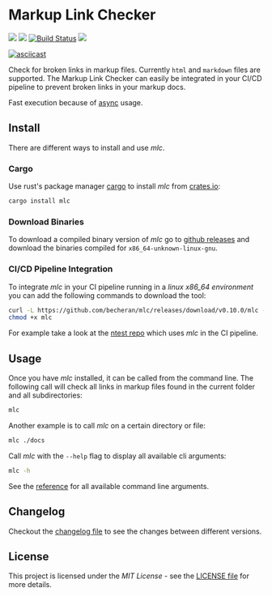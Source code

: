 # Markup Link Checker

[![](http://meritbadge.herokuapp.com/mlc)](https://crates.io/crates/mlc)
[![](https://badgen.net/crates/d/mlc)](https://crates.io/crates/mlc)
[![Build Status](https://gitlab.com/becheran/mlc_ci/badges/master/pipeline.svg)](https://gitlab.com/becheran/mlc_ci/pipelines)
[![](https://img.shields.io/badge/License-MIT-yellow.svg)](https://opensource.org/licenses/MIT)

[![asciicast](https://asciinema.org/a/299100.svg)](https://asciinema.org/a/299100)

Check for broken links in markup files. Currently `html` and `markdown` files are supported. The Markup Link Checker can easily be integrated in your CI/CD pipeline to prevent broken links in your markup docs.

Fast execution because of [async](https://rust-lang.github.io/async-book/) usage.

## Install

There are different ways to install and use *mlc*.

### Cargo

Use rust's package manager [cargo](https://doc.rust-lang.org/cargo/) to install *mlc* from [crates.io](https://crates.io/crates/mlc):

``` bash
cargo install mlc
```

### Download Binaries

To download a compiled binary version of *mlc* go to [github releases](https://github.com/becheran/mlc/releases) and download the binaries compiled for `x86_64-unknown-linux-gnu`.

### CI/CD Pipeline Integration

To integrate *mlc* in your CI pipeline running in a *linux x86_64 environment* you can add the following commands to download the tool:

``` bash
curl -L https://github.com/becheran/mlc/releases/download/v0.10.0/mlc -o mlc
chmod +x mlc
```

For example take a look at the [ntest repo](https://github.com/becheran/ntest/blob/master/.gitlab-ci.yml) which uses *mlc* in the CI pipeline.

## Usage

Once you have *mlc* installed, it can be called from the command line. The following call will check all links in markup files found in the current folder and all subdirectories:

``` bash
mlc
```

Another example is to call *mlc* on a certain directory or file:

``` bash
mlc ./docs
```

Call *mlc* with the `--help` flag to display all available cli arguments:

``` bash
mlc -h
```

See the [reference](./docs/reference.md) for all available command line arguments.

## Changelog

Checkout the [changelog file](https://github.com/becheran/mlc/blob/master/CHANGELOG.md) to see the changes between different versions.

## License

This project is licensed under the *MIT License* - see the [LICENSE file](https://github.com/becheran/mlc/blob/master/LICENSE) for more details.

